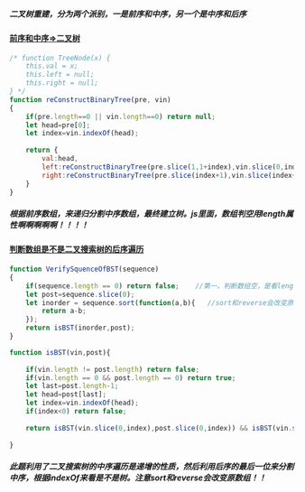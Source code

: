 ##### 二叉树重建，分为两个派别，一是前序和中序，另一个是中序和后序
#### [前序和中序=>二叉树](https://www.nowcoder.com/practice/8a19cbe657394eeaac2f6ea9b0f6fcf6?tpId=13&tqId=11157&tPage=1&rp=2&ru=%2Fta%2Fcoding-interviews&qru=%2Fta%2Fcoding-interviews%2Fquestion-ranking)
```javascript
/* function TreeNode(x) {
    this.val = x;
    this.left = null;
    this.right = null;
} */
function reConstructBinaryTree(pre, vin)
{
    if(pre.length==0 || vin.length==0) return null;
    let head=pre[0];
    let index=vin.indexOf(head);
    
    return {
        val:head,
        left:reConstructBinaryTree(pre.slice(1,1+index),vin.slice(0,index)),
        right:reConstructBinaryTree(pre.slice(index+1),vin.slice(index+1))
    }
}
```
##### 根据前序数组，来递归分割中序数组，最终建立树。js里面，数组判空用length属性啊啊啊啊啊！！！！
#### [判断数组是不是二叉搜索树的后序遍历](https://www.nowcoder.com/practice/a861533d45854474ac791d90e447bafd?tpId=13&tqId=11176&tPage=2&rp=2&ru=%2Fta%2Fcoding-interviews&qru=%2Fta%2Fcoding-interviews%2Fquestion-ranking)
```javascript
function VerifySquenceOfBST(sequence)
{
    if(sequence.length == 0) return false;    //第一，判断数组空，是看length ==0 吗
    let post=sequence.slice(0);               
    let inorder = sequence.sort(function(a,b){   //sort和reverse会改变原数组！！！！所以上一行要给sequence留个副本
        return a-b;
    });
    return isBST(inorder,post);
}

function isBST(vin,post){
   
    if(vin.length != post.length) return false;
    if(vin.length == 0 && post.length == 0) return true;
    let last=post.length-1;
    let head=post[last];
    let index=vin.indexOf(head);
    if(index<0) return false;
      
    return isBST(vin.slice(0,index),post.slice(0,index)) && isBST(vin.slice(index+1),post.slice(index,last));
       
}
```
##### 此题利用了二叉搜索树的中序遍历是递增的性质，然后利用后序的最后一位来分割中序，根据indexOf来看是不是树。注意sort和reverse会改变原数组！！


